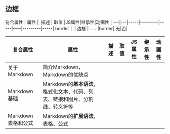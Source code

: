 
## 边框

符合属性 | 属性 |  描述 | 取值 |JS属性|继承性|动画性 |
---|---|-----|---------|-----|----|---------|-----|
border | &nbsp;| 边框 | ......|border| 无|否|


复合属性 |   属性   |        描述             |              取值   |   JS属性    |       继承性 |      动画性|
--------|----------| -----------------------|---------------------| ------------|--------------|-----------|
关于Markdown | 简介Markdown，Markdown的优缺点
Markdown基础 | Markdown的**基本语法**，格式化文本、代码、列表、链接和图片、分割线、转义符等
Markdown表格和公式 | Markdown的**扩展语法**，表格、公式
